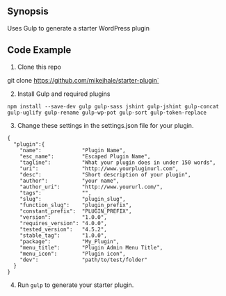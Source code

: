 ## Synopsis

Uses Gulp to generate a starter WordPress plugin

## Code Example

1. Clone this repo

git clone https://github.com/mikejhale/starter-plugin`

2. Install Gulp and required plugins 

```
npm install --save-dev gulp gulp-sass jshint gulp-jshint gulp-concat gulp-uglify gulp-rename gulp-wp-pot gulp-sort gulp-token-replace
```

3. Change these settings in the settings.json file for your plugin.

```
{
  "plugin":{
    "name":             "Plugin Name",
    "esc_name":         "Escaped Plugin Name",
    "tagline":          "What your plugin does in under 150 words",
    "uri":              "http://www.yourpluginurl.com",
    "desc":             "Short description of your plugin",
    "author":           "your name",
    "author_uri":       "http://www.yoururl.com/",
    "tags":             "",
    "slug":             "plugin_slug",
    "function_slug":    "plugin_prefix",
    "constant_prefix":  "PLUGIN_PREFIX",
    "version":          "1.0.0",
    "requires_version": "4.0.0",
    "tested_version":   "4.5.2",
    "stable_tag":       "1.0.0",
    "package":          "My_Plugin",
    "menu_title":       "Plugin Admin Menu Title",
    "menu_icon":        "Plugin icon",
    "dev":              "path/to/test/folder"
  }
}
```

4.  Run `gulp` to generate your starter plugin.
